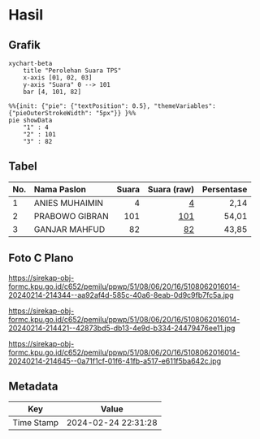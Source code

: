 # Hasil

## Grafik

```mermaid
xychart-beta
    title "Perolehan Suara TPS"
    x-axis [01, 02, 03]
    y-axis "Suara" 0 --> 101
    bar [4, 101, 82]
```

```mermaid
%%{init: {"pie": {"textPosition": 0.5}, "themeVariables": {"pieOuterStrokeWidth": "5px"}} }%%
pie showData
    "1" : 4
    "2" : 101
    "3" : 82
```

## Tabel

| No. | Nama Paslon    | Suara | Suara (raw) | Persentase |
|:--- |:-------------- | -----:| -----------:| ----------:|
| 1   | ANIES MUHAIMIN | 4     | [4][p-1]    | 2,14       |
| 2   | PRABOWO GIBRAN | 101   | [101][p-2]  | 54,01      |
| 3   | GANJAR MAHFUD  | 82    | [82][p-3]   | 43,85      |


[p-1]: https://github.com/gigit-pemilu/pemilu-2024-51-bali/blob/main/pilpres/hitung-suara/sub/51-bali/sub/08-buleleng/sub/06-buleleng/sub/2016-alasangker/sub/014-tps/sub/paslon-1.txt
[p-2]: https://github.com/gigit-pemilu/pemilu-2024-51-bali/blob/main/pilpres/hitung-suara/sub/51-bali/sub/08-buleleng/sub/06-buleleng/sub/2016-alasangker/sub/014-tps/sub/paslon-2.txt
[p-3]: https://github.com/gigit-pemilu/pemilu-2024-51-bali/blob/main/pilpres/hitung-suara/sub/51-bali/sub/08-buleleng/sub/06-buleleng/sub/2016-alasangker/sub/014-tps/sub/paslon-3.txt

## Foto C Plano

https://sirekap-obj-formc.kpu.go.id/c652/pemilu/ppwp/51/08/06/20/16/5108062016014-20240214-214344--aa92af4d-585c-40a6-8eab-0d9c9fb7fc5a.jpg

https://sirekap-obj-formc.kpu.go.id/c652/pemilu/ppwp/51/08/06/20/16/5108062016014-20240214-214421--42873bd5-db13-4e9d-b334-24479476ee11.jpg

https://sirekap-obj-formc.kpu.go.id/c652/pemilu/ppwp/51/08/06/20/16/5108062016014-20240214-214645--0a71f1cf-01f6-41fb-a517-e611f5ba642c.jpg


## Metadata

| Key        | Value               |
| ---------- | ------------------- |
| Time Stamp | 2024-02-24 22:31:28 |



